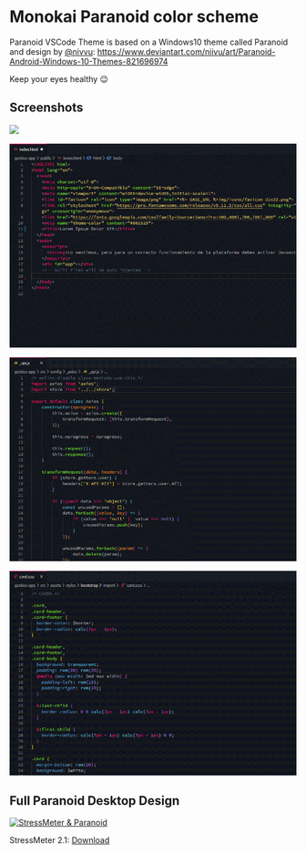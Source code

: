 # Monokai Paranoid color scheme

Paranoid VSCode Theme is based on a Windows10 theme called Paranoid and design by [@nivvu](https://www.deviantart.com/niivu): https://www.deviantart.com/niivu/art/Paranoid-Android-Windows-10-Themes-821696974

Keep your eyes healthy 😉

## Screenshots
![](https://i.gyazo.com/ca231d7f4f313034e31b713836dad7a8.png)

![](https://github.com/50l3r/paranoid-vscode-theme/blob/master/images/html.png?raw=true)

![](https://github.com/50l3r/paranoid-vscode-theme/blob/master/images/js.png?raw=true)

![](https://github.com/50l3r/paranoid-vscode-theme/blob/master/images/scss.png?raw=true)

## Full Paranoid Desktop Design

[![StressMeter & Paranoid](https://i.gyazo.com/0c07da786c24c970a5e9b669d290fc88.gif)](https://gyazo.com/0c07da786c24c970a5e9b669d290fc88)

StressMeter 2.1: [Download](https://www.deviantart.com/500l3r/art/Stress-Meter-2-1-837832058?ga_submit_new=10%3A1586872045)
